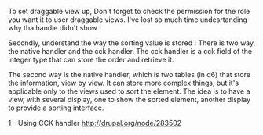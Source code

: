 To set draggable view up, 
Don't forget to check the permission for the role you want it to user draggable views. 
I've lost so much time undesrtanding why tha handle didn't show !

Secondly, understand the way the sorting value is stored : 
There is two way, the native handler and the cck handler. 
The cck handler is a cck field of the integer type that can store the order and retrieve it. 

The second way is the native handler, which is two tables (in d6) that store the information, view by view. 
It can store more complex things, but it's applicable only to the views used to sort the element. 
The idea is to have a view, with several display, one to show the sorted element, another display to provide a sorting interface. 

1 - Using CCK handler
http://drupal.org/node/283502